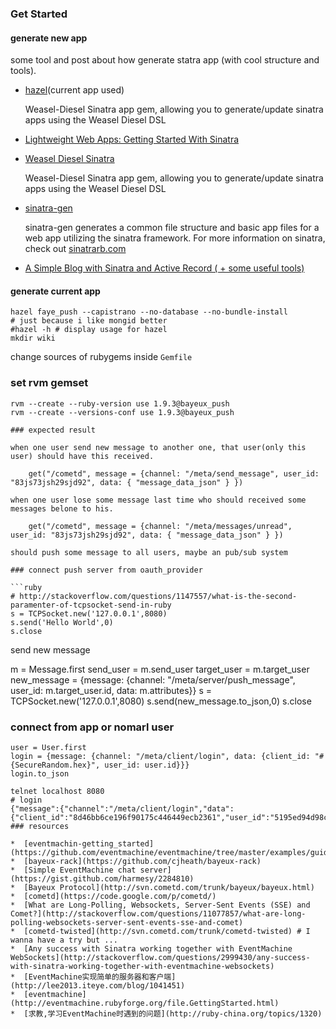 
### Get Started

#### generate new app

some tool and post about how generate statra app (with cool structure and tools).

*  [hazel](https://github.com/c7/hazel)(current app used)


   Weasel-Diesel Sinatra app gem, allowing you to generate/update sinatra apps using the Weasel Diesel DSL
*  [Lightweight Web Apps: Getting Started With Sinatra](http://blog.chrisblunt.com/lightweight-web-apps-getting-started-with-sinatra/)
*  [Weasel Diesel Sinatra](https://github.com/mattetti/wd-sinatra)

   Weasel-Diesel Sinatra app gem, allowing you to generate/update sinatra apps using the Weasel Diesel DSL

*  [sinatra-gen](https://github.com/quirkey/sinatra-gen)

   sinatra-gen generates a common file structure and basic app files for a web app utilizing the sinatra framework. For more information on sinatra, check out [sinatrarb.com](http://sinatrarb.com/)

*  [A Simple Blog with Sinatra and Active Record ( + some useful tools)](http://danneu.com/posts/15-a-simple-blog-with-sinatra-and-active-record-some-useful-tools/)

#### generate current app

```shell
hazel faye_push --capistrano --no-database --no-bundle-install
# just because i like mongid better
#hazel -h # display usage for hazel
mkdir wiki
```

change sources of rubygems inside `Gemfile`

### set rvm gemset

```shell
rvm --create --ruby-version use 1.9.3@bayeux_push
rvm --create --versions-conf use 1.9.3@bayeux_push

### expected result

when one user send new message to another one, that user(only this user) should have this received.

    get("/cometd", message = {channel: "/meta/send_message", user_id: "83js73jsh29sjd92", data: { "message_data_json" } })

when one user lose some message last time who should received some messages belone to his.

    get("/cometd", message = {channel: "/meta/messages/unread", user_id: "83js73jsh29sjd92", data: { "message_data_json" } })

should push some message to all users, maybe an pub/sub system

### connect push server from oauth_provider

```ruby
# http://stackoverflow.com/questions/1147557/what-is-the-second-paramenter-of-tcpsocket-send-in-ruby
s = TCPSocket.new('127.0.0.1',8080)
s.send('Hello World',0)
s.close
```

send new message

m = Message.first
send_user = m.send_user
target_user = m.target_user
new_message = {message: {channel: "/meta/server/push_message", user_id: m.target_user.id, data: m.attributes}}
s = TCPSocket.new('127.0.0.1',8080)
s.send(new_message.to_json,0)
s.close

### connect from app or nomarl user

```shell
user = User.first
login = {message: {channel: "/meta/client/login", data: {client_id: "#{SecureRandom.hex}", user_id: user.id}}}
login.to_json

telnet localhost 8080
# login
{"message":{"channel":"/meta/client/login","data":{"client_id":"8d46bb6ce196f90175c446449ecb2361","user_id":"5195ed94d98ca4987d000003"}}}
### resources

*  [eventmachin-getting_started](https://github.com/eventmachine/eventmachine/tree/master/examples/guides/getting_started)
*  [bayeux-rack](https://github.com/cjheath/bayeux-rack)
*  [Simple EventMachine chat server](https://gist.github.com/harmesy/2284810)
*  [Bayeux Protocol](http://svn.cometd.com/trunk/bayeux/bayeux.html)
*  [cometd](https://code.google.com/p/cometd/)
*  [What are Long-Polling, Websockets, Server-Sent Events (SSE) and Comet?](http://stackoverflow.com/questions/11077857/what-are-long-polling-websockets-server-sent-events-sse-and-comet)
*  [cometd-twisted](http://svn.cometd.com/trunk/cometd-twisted) # I wanna have a try but ...
*  [Any success with Sinatra working together with EventMachine WebSockets](http://stackoverflow.com/questions/2999430/any-success-with-sinatra-working-together-with-eventmachine-websockets)
*  [EventMachine实现简单的服务器和客户端](http://lee2013.iteye.com/blog/1041451)
*  [eventmachine](http://eventmachine.rubyforge.org/file.GettingStarted.html)
*  [求教,学习EventMachine时遇到的问题](http://ruby-china.org/topics/1320)
